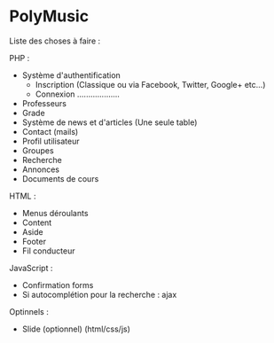 # PolyMusic

Liste des choses à faire :

PHP : 

- Système d'authentification
	- Inscription (Classique ou via Facebook, Twitter, Google+ etc...)
	- Connexion ...................
- Professeurs
- Grade
- Système de news et d'articles (Une seule table)
- Contact (mails)
- Profil utilisateur
- Groupes
- Recherche
- Annonces
- Documents de cours

HTML :

- Menus déroulants
- Content
- Aside
- Footer
- Fil conducteur

JavaScript :

- Confirmation forms
- Si autocomplétion pour la recherche : ajax

Optinnels :
- Slide (optionnel) (html/css/js)
